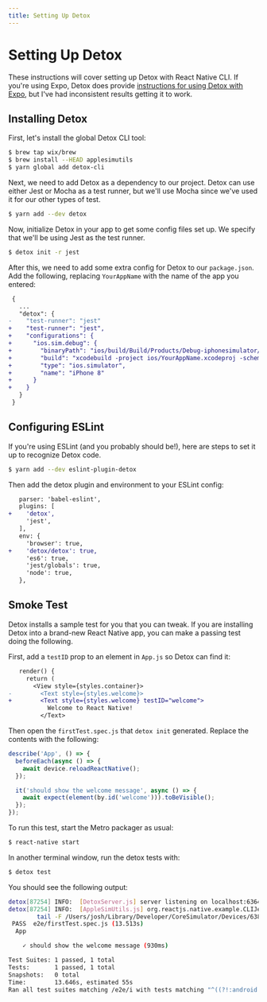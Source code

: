 ```yaml
---
title: Setting Up Detox
---
```


# Setting Up Detox

These instructions will cover setting up Detox with React Native CLI. If you're using Expo, Detox does provide [instructions for using Detox with Expo](https://github.com/wix/Detox/blob/master/docs/Guide.Expo.md), but I've had inconsistent results getting it to work.

## Installing Detox

First, let's install the global Detox CLI tool:

```bash
$ brew tap wix/brew
$ brew install --HEAD applesimutils
$ yarn global add detox-cli
```

Next, we need to add Detox as a dependency to our project. Detox can use either Jest or Mocha as a test runner, but we'll use Mocha since we've used it for our other types of test.

```bash
$ yarn add --dev detox
```

Now, initialize Detox in your app to get some config files set up. We specify that we'll be using Jest as the test runner.

```bash
$ detox init -r jest
```

After this, we need to add some extra config for Detox to our `package.json`. Add the following, replacing `YourAppName` with the name of the app you entered:

```diff
 {
   ...
   "detox": {
-    "test-runner": "jest"
+    "test-runner": "jest",
+    "configurations": {
+      "ios.sim.debug": {
+        "binaryPath": "ios/build/Build/Products/Debug-iphonesimulator/YourAppName.app",
+        "build": "xcodebuild -project ios/YourAppName.xcodeproj -scheme YourAppName -configuration Debug -sdk iphonesimulator -derivedDataPath ios/build -UseModernBuildSystem=NO",
+        "type": "ios.simulator",
+        "name": "iPhone 8"
+      }
+    }
   }
 }
```

## Configuring ESLint

If you're using ESLint (and you probably should be!), here are steps to set it up to recognize Detox code.

```bash
$ yarn add --dev eslint-plugin-detox
```

Then add the detox plugin and environment to your ESLint config:

```diff
   parser: 'babel-eslint',
   plugins: [
+    'detox',
     'jest',
   ],
   env: {
     'browser': true,
+    'detox/detox': true,
     'es6': true,
     'jest/globals': true,
     'node': true,
   },
```

## Smoke Test

Detox installs a sample test for you that you can tweak. If you are installing Detox into a brand-new React Native app, you can make a passing test doing the following.

First, add a `testID` prop to an element in `App.js` so Detox can find it:

```diff
   render() {
     return (
       <View style={styles.container}>
-        <Text style={styles.welcome}>
+        <Text style={styles.welcome} testID="welcome">
           Welcome to React Native!
         </Text>
```

Then open the `firstTest.spec.js` that `detox init` generated. Replace the contents with the following:

```javascript
describe('App', () => {
  beforeEach(async () => {
    await device.reloadReactNative();
  });

  it('should show the welcome message', async () => {
    await expect(element(by.id('welcome'))).toBeVisible();
  });
});
```

To run this test, start the Metro packager as usual:

```bash
$ react-native start
```

In another terminal window, run the detox tests with:

```bash
$ detox test
```

You should see the following output:

```bash
detox[87254] INFO:  [DetoxServer.js] server listening on localhost:63646...
detox[87254] INFO:  [AppleSimUtils.js] org.reactjs.native.example.CLIJestTest launched. The stdout and stderr logs were recreated, you can watch them with:
        tail -F /Users/josh/Library/Developer/CoreSimulator/Devices/638CF558-A2B2-4C27-9C8D-7DB5E348E5D8/data/tmp/detox.last_launch_app_log.{out,err}
 PASS  e2e/firstTest.spec.js (13.513s)
  App

    ✓ should show the welcome message (930ms)

Test Suites: 1 passed, 1 total
Tests:       1 passed, 1 total
Snapshots:   0 total
Time:        13.646s, estimated 55s
Ran all test suites matching /e2e/i with tests matching "^((?!:android:).)*$".
```
